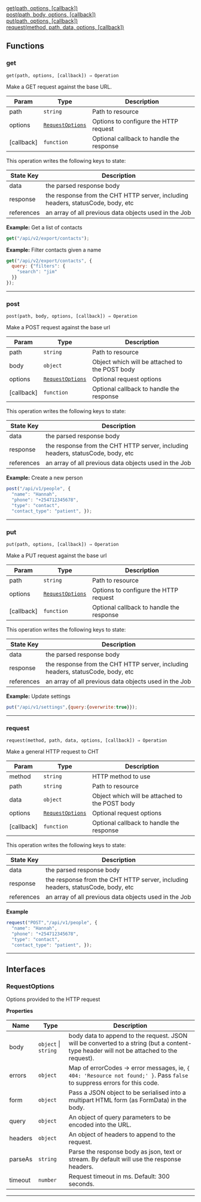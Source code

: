 <dl>
<dt>
    <a href="#get">get(path, options, [callback])</a></dt>
<dt>
    <a href="#post">post(path, body, options, [callback])</a></dt>
<dt>
    <a href="#put">put(path, options, [callback])</a></dt>
<dt>
    <a href="#request">request(method, path, data, options, [callback])</a></dt>
</dl>


## Functions
### get

<p><code>get(path, options, [callback]) ⇒ Operation</code></p>

Make a GET request against the base URL.


| Param | Type | Description |
| --- | --- | --- |
| path | <code>string</code> | Path to resource |
| options | [<code>RequestOptions</code>](#requestoptions) | Options to configure the HTTP request |
| [callback] | <code>function</code> | Optional callback to handle the response |

This operation writes the following keys to state:

| State Key | Description |
| --- | --- |
| data | the parsed response body |
| response | the response from the CHT HTTP server, including headers, statusCode, body, etc |
| references | an array of all previous data objects used in the Job |
**Example:** Get a list of contacts
```js
get("/api/v2/export/contacts");
```
**Example:** Filter contacts given a name
```js
get("/api/v2/export/contacts", {
  query: {"filters": {
    "search": "jim"
  }}
});
```

* * *

### post

<p><code>post(path, body, options, [callback]) ⇒ Operation</code></p>

Make a POST request against the base url


| Param | Type | Description |
| --- | --- | --- |
| path | <code>string</code> | Path to resource |
| body | <code>object</code> | Object which will be attached to the POST body |
| options | [<code>RequestOptions</code>](#requestoptions) | Optional request options |
| [callback] | <code>function</code> | Optional callback to handle the response |

This operation writes the following keys to state:

| State Key | Description |
| --- | --- |
| data | the parsed response body |
| response | the response from the CHT HTTP server, including headers, statusCode, body, etc |
| references | an array of all previous data objects used in the Job |
**Example:** Create a new person
```js
post("/api/v1/people", {  
  "name": "Hannah",
  "phone": "+254712345678",
  "type": "contact",
  "contact_type": "patient", });
```

* * *

### put

<p><code>put(path, options, [callback]) ⇒ Operation</code></p>

Make a PUT request against the base url


| Param | Type | Description |
| --- | --- | --- |
| path | <code>string</code> | Path to resource |
| options | [<code>RequestOptions</code>](#requestoptions) | Options to configure the HTTP request |
| [callback] | <code>function</code> | Optional callback to handle the response |

This operation writes the following keys to state:

| State Key | Description |
| --- | --- |
| data | the parsed response body |
| response | the response from the CHT HTTP server, including headers, statusCode, body, etc |
| references | an array of all previous data objects used in the Job |
**Example:** Update settings
```js
put("/api/v1/settings",{query:{overwrite:true}});
```

* * *

### request

<p><code>request(method, path, data, options, [callback]) ⇒ Operation</code></p>

Make a general HTTP request to CHT


| Param | Type | Description |
| --- | --- | --- |
| method | <code>string</code> | HTTP method to use |
| path | <code>string</code> | Path to resource |
| data | <code>object</code> | Object which will be attached to the POST body |
| options | [<code>RequestOptions</code>](#requestoptions) | Optional request options |
| [callback] | <code>function</code> | Optional callback to handle the response |

This operation writes the following keys to state:

| State Key | Description |
| --- | --- |
| data | the parsed response body |
| response | the response from the CHT HTTP server, including headers, statusCode, body, etc |
| references | an array of all previous data objects used in the Job |
**Example**
```js
request("POST","/api/v1/people", {  
  "name": "Hannah",
  "phone": "+254712345678",
  "type": "contact",
  "contact_type": "patient", });
```

* * *


##  Interfaces

### RequestOptions

Options provided to the HTTP request

**Properties**

| Name | Type | Description |
| --- | --- | --- |
| body | <code>object</code> \| <code>string</code> | body data to append to the request. JSON will be converted to a string (but a content-type header will not be attached to the request). |
| errors | <code>object</code> | Map of errorCodes -> error messages, ie, `{ 404: 'Resource not found;' }`. Pass `false` to suppress errors for this code. |
| form | <code>object</code> | Pass a JSON object to be serialised into a multipart HTML form (as FormData) in the body. |
| query | <code>object</code> | An object of query parameters to be encoded into the URL. |
| headers | <code>object</code> | An object of headers to append to the request. |
| parseAs | <code>string</code> | Parse the response body as json, text or stream. By default will use the response headers. |
| timeout | <code>number</code> | Request timeout in ms. Default: 300 seconds. |


* * *

